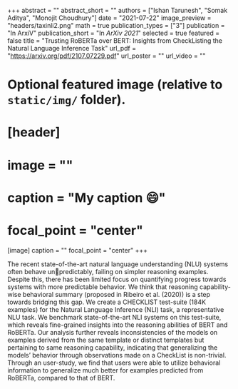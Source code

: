 +++
abstract = ""
abstract_short = ""
authors = ["Ishan Tarunesh", "Somak Aditya", "Monojit Choudhury"]
date = "2021-07-22"
image_preview = "headers/taxinli2.png"
math = true
publication_types = ["3"]
publication = "In ArxiV"
publication_short = "In *ArXiv 2021*"
selected = true
featured = false
title = "Trusting RoBERTa over BERT: Insights from CheckListing the Natural Language Inference Task"
url_pdf = "https://arxiv.org/pdf/2107.07229.pdf"
url_poster = ""
url_video = ""


# Optional featured image (relative to `static/img/` folder).
# [header]
# image = ""
# caption = "My caption :smile:"
# focal_point = "center"

[image]
caption = ""
focal_point = "center"
+++

The recent state-of-the-art natural language understanding (NLU) systems often behave unpredictably, failing on simpler reasoning examples. Despite this, there has been limited focus on quantifying progress towards systems with more predictable behavior. We think that reasoning capability-wise behavioral summary (proposed in Ribeiro et al. (2020)) is a step towards bridging this gap. We create a CHECKLIST test-suite (184K examples) for the Natural Language Inference (NLI) task, a representative NLU task. We benchmark state-of-the-art NLI systems on this test-suite, which reveals fine-grained insights into the reasoning abilities of BERT and RoBERTa. Our analysis further reveals inconsistencies of the models on examples derived from the same template or distinct templates but pertaining to same reasoning capability, indicating that generalizing the models’ behavior through observations made on a CheckList is non-trivial. Through an user-study, we find that users were able to utilize behavioral information to generalize much better for examples predicted from RoBERTa, compared to that of BERT.

